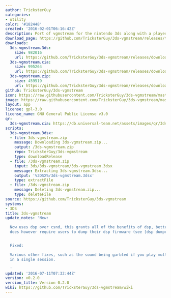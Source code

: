 ```yaml
---
author: TricksterGuy
categories:
- utility
color: '#182448'
created: '2016-02-01T06:16:42Z'
description: Port of vgmstream for the nintendo 3ds along with a player
download_page: https://github.com/TricksterGuy/3ds-vgmstream/releases/tag/v0.2.0
downloads:
  3ds-vgmstream.3ds:
    size: 982016
    url: https://github.com/TricksterGuy/3ds-vgmstream/releases/download/v0.2.0/3ds-vgmstream.3ds
  3ds-vgmstream.cia:
    size: 995264
    url: https://github.com/TricksterGuy/3ds-vgmstream/releases/download/v0.2.0/3ds-vgmstream.cia
  3ds-vgmstream.zip:
    size: 459519
    url: https://github.com/TricksterGuy/3ds-vgmstream/releases/download/v0.2.0/3ds-vgmstream.zip
github: TricksterGuy/3ds-vgmstream
icon: https://raw.githubusercontent.com/TricksterGuy/3ds-vgmstream/master/resources/icon.png
image: https://raw.githubusercontent.com/TricksterGuy/3ds-vgmstream/master/resources/banner.png
layout: app
license: gpl-3.0
license_name: GNU General Public License v3.0
qr:
  3ds-vgmstream.cia: https://db.universal-team.net/assets/images/qr/3ds-vgmstream.cia.png
scripts:
  3ds-vgmstream.3dsx:
  - file: 3ds-vgmstream.zip
    message: Downloading 3ds-vgmstream.zip...
    output: /3ds-vgmstream.zip
    repo: TricksterGuy/3ds-vgmstream
    type: downloadRelease
  - file: /3ds-vgmstream.zip
    input: 3ds/3ds-vgmstream/3ds-vgmstream.3dsx
    message: Extracting 3ds-vgmstream.3dsx...
    output: '%3DSX%/3ds-vgmstream.3dsx'
    type: extractFile
  - file: /3ds-vgmstream.zip
    message: Deleting 3ds-vgmstream.zip...
    type: deleteFile
source: https://github.com/TricksterGuy/3ds-vgmstream
systems:
- 3DS
title: 3ds-vgmstream
update_notes: 'New:

  Now uses dsp over csnd, this grants all of the benefits of dsp, better streaming.  This
  does however require users to dump their dsp firmware (see [dsp dumper](https://github.com/Cruel/DspDump))


  Fixed:

  Various other fixes, such as the sound being garbled if you play multiple songs
  in a single session.

  '
updated: '2016-07-11T07:32:44Z'
version: v0.2.0
version_title: Version 0.2.0
wiki: https://github.com/TricksterGuy/3ds-vgmstream/wiki
---
```

